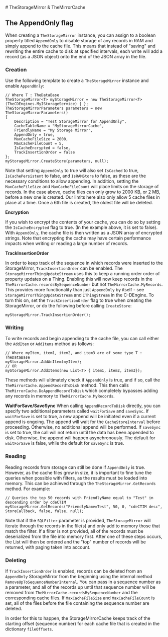 <!--
SPDX-FileCopyrightText: Copyright (c) 2013-2020 TRUMPF Laser GmbH, authors: C-Labs

SPDX-License-Identifier: MPL-2.0
-->

﻿# TheStorageMirror & TheMirrorCache
## The AppendOnly flag
When creating a `TheStorageMirror` instance, you can assign to a boolean property titled `AppendOnly` to disable storage of any records in RAM and simply append to the cache file.
This means that instead of "saving" and rewriting the entire cache to disk at specified intervals, each write will add a record (as a JSON object) onto the end of the JSON array in the file.

### Creation
Use the following template to create a `TheStorageMirror` instance and enable `AppendOnly`:

```
// Where T : TheDataBase
TheStorageMirror<T> myStorageMirror = new TheStorageMirror<T>(TheCDEngines.MyIStorageService) { };
TheStorageMirrorParameters parameters = new TheStorageMirrorParameters()
{
    Description = "Test StorageMirror for AppendOnly",
    CacheTableName = "MyStorageMirrorCache",
    FriendlyName = "My Storage Mirror",
    AppendOnly = true,
    MaxCacheFileSize = 2000,
    MaxCacheFileCount = 5,
    IsCacheEncrypted = false,
    TrackInsertionOrder = false
};
myStorageMirror.CreateStore(parameters, null);
```

Note that setting `AppendOnly` to true will also set `IsCached` to true, `IsCachePersistent` to false, and `IsRAMStore` to false, as these are the necessary conditions to allow appending.
In addition, setting the `MaxCacheFileSize` and `MaxCacheFileCount` will place limits on the storage of records.  In the case above, cache files can only grow to 2000 KB, or 2 MB, before a new one is created.
Our limits here also only allow 5 cache files in place at a time.  Once a 6th file is created, the oldest file will be deleted.

**Encryption**

If you wish to encrypt the contents of your cache, you can do so by setting the `IsCacheEncrypted` flag to true.  (In the example above, it is set to false).
With `AppendOnly`, the cache file is then written as a JSON array of encrypted strings.  Note that encrypting the cache may have certain performance impacts when writing or reading a large number of records.

**TrackInsertionOrder**

In order to keep track of the sequence in which records were inserted to the StorageMirror, `TrackInsertionOrder` can be enabled.  The `StorageMirrorThingUpdateStream` uses this
to keep a running order order of property updates on a Thing.  Enabling this will now keep records in the `TheMirrorCache.recordsBySequenceNumber` but not `TheMirrorCache.MyRecords`.
This provides more functionality than just `AppendOnly` by itself - see `StorageMirrorThingUpdateStream` and `IThingStream` in the C-DEngine.
To turn this on, set the `TrackInsertionOrder` flag to true when creating the StorageMirror, or do the following before calling `CreateStore`:
```
myStorageMirror.TrackInsertionOrder();
```

### Writing
To write records and begin appending to the cache file, you can call either the `AddItem` or `AddItems` method as follows:
```
// Where myItem, item1, item2, and item3 are of some type T : TheDataBase
myStorageMirror.AddAnItem(myItem);
// OR
myStorageMirror.AddItems(new List<T> { item1, item2, item3});
```
These methods will ultimately check if `AppendOnly` is true, and if so, call the `TheMirrorCache.AppendRecordToDisk` method.  This then calls `TheMirrorCache.DoAppendRecordToDisk` which completely bypasses adding any records in memory to `TheMirrorCache.MyRecords`.

**WaitForSave/SaveSync**
When calling `AppendRecordToDisk` directly, you can specify two additional parameters called `waitForSave` and `saveSync`.  If `waitForSave` is set to true, a new append will be initiated even if a current append is ongoing.  The append will wait for the `CacheStoreInterval` before proceeding. Otherwise, no additional append will be performed.
If `saveSync` is set to true, the call will not return until the data has been appended to disk. Otherwise, the append will happen asynchronously.
The default for `waitForSave` is false, while the default for `saveSync` is true.

### Reading
Reading records from storage can still be done if `AppendOnly` is true.  However, as the cache files grow in size, it is important to fine tune the queries when possible with filters, as the results must be loaded into memory.
This can be achieved through the `TheStorageMirror.GetRecords` method.  For example:
```
// Queries the top 50 records with FriendlyName equal to "Test" in descending order by cdeCTIM
myStorageMirror.GetRecords("FriendlyName=Test", 50, 0, "cdeCTIM desc", StoreCallback, false, false, null);
```
Note that if the `SQLFilter` parameter is provided, `TheStorageMirror` will iterate through the records in the file(s) and only add to memory those that match the filter.
If a filter is not provided, all of the records must be deserialized from the file into memory first.  After one of these steps occurs, the List will then be ordered and the "top" number of records will be returned, with paging taken into account.

### Deleting

If `TrackInsertionOrder` is enabled, records can be deleted from an `AppendOnly` StorageMirror from the beginning using the internal method `RemoveUpToSequenceNumberInternal`.  You can pass in a sequence number as a parameter, and all of the records up until that sequence number will be removed from `TheMirrorCache.recordsBySequenceNumber` and the corresponding cache files.  If `MaxCacheFileSize` and `MaxCacheFileCount` is set, all of the files before the file containing the sequence number are deleted.

In order for this to happen, the StorageMirrorCache keeps track of the starting offset (sequence number) for each cache file that is created in the dictionary `fileOffsets`.